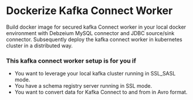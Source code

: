 # Dockerize Kafka Connect Worker

Build docker image for secured kafka Connect worker in your local docker environment with Debzeium MySQL connector and JDBC source/sink connector. Subsequently deploy the kafka connect worker in kubernetes cluster in a distributed way. 

### This kafka connect worker setup is for you if
 -  You want to leverage your local kafka cluster running in SSL_SASL mode.
 -  You have a schema registry server running in SSL mode.
 -  You want to convert data for Kafka Connect to and from in Avro format.

<!--stackedit_data:
eyJoaXN0b3J5IjpbMTc3ODkyMDIwMV19
-->
